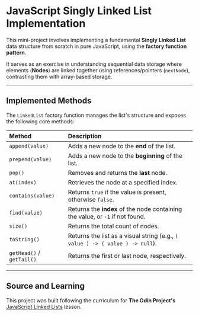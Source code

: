 # JavaScript Singly Linked List Implementation

This mini-project involves implementing a fundamental **Singly Linked List** data structure from scratch in pure JavaScript, using the **factory function pattern**.

It serves as an exercise in understanding sequential data storage where elements (**Nodes**) are linked together using references/pointers (`nextNode`), contrasting them with array-based storage.

---

## Implemented Methods

The `LinkedList` factory function manages the list's structure and exposes the following core methods:

| Method | Description |
| :--- | :--- |
| `append(value)` | Adds a new node to the **end** of the list. |
| `prepend(value)` | Adds a new node to the **beginning** of the list. |
| `pop()` | Removes and returns the **last** node. |
| `at(index)` | Retrieves the node at a specified index. |
| `contains(value)` | Returns `true` if the value is present, otherwise `false`. |
| `find(value)` | Returns the **index** of the node containing the value, or `-1` if not found. |
| `size()` | Returns the total count of nodes. |
| `toString()` | Returns the list as a visual string (e.g., `( value ) -> ( value ) -> null`). |
| `getHead()` / `getTail()` | Returns the first or last node, respectively. |

---

## Source and Learning

This project was built following the curriculum for **The Odin Project's** [JavaScript Linked Lists](https://www.theodinproject.com/lessons/javascript-linked-lists) lesson.
